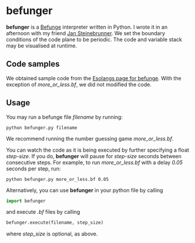 # befunger
**befunger** is a [Befunge](https://en.wikipedia.org/wiki/Befunge) interpreter written in Python.
I wrote it in an afternoon with my friend [Jan Steinebrunner](https://www.jan-steinebrunner.com/).
We set the boundary conditions of the code plane to be periodic.
The code and variable stack may be visualised at runtime.

## Code samples
We obtained sample code from the [Esolangs page for befunge](https://esolangs.org/wiki/Befunge). With the exception of *more_or_less.bf*, we did not modified the code.

## Usage
You may run a befunge file *filename*
by running:
```shell
python befunger.py filename
```
We recommend running the number guessing game *more_or_less.bf*.

You can watch the code as it is being executed by further specifying a float *step-size*. If you do, **befunger** will pause for *step-size* seconds between consecutive steps. For example, to run *more_or_less.bf* with a delay *0.05* seconds per step, run:
```shell
python befunger.py more_or_less.bf 0.05
```

Alternatively, you can use **befunger** in your python file 
by calling
```python
import befunger
```
and execute *.bf* files by calling 
```python
befunger.execute(filename, step_size)
```
where *step_size* is optional, as above.
